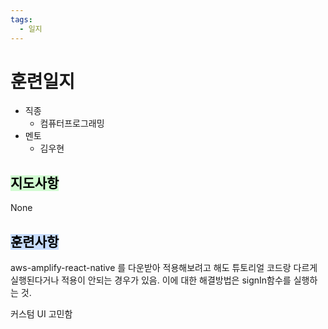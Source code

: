 ```yaml
---
tags:
  - 일지
---
```

# 훈련일지

- 직종
	- 컴퓨터프로그래밍
- 멘토
	- 김우현
## <mark style="background: #BBFABBA6;">지도사항</mark>

None

## <mark style="background: #ADCCFFA6;">훈련사항</mark>

aws-amplify-react-native 를 다운받아 적용해보려고 해도 튜토리얼 코드랑 다르게 실행된다거나 적용이 안되는 경우가 있음. 이에 대한 해결방법은 signIn함수를 실행하는 것.

커스텀 UI 고민함